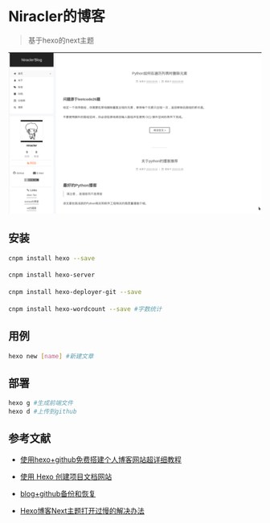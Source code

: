 # Niracler的博客
> 基于hexo的next主题


![](source/images/header.png)





## 安装

```bash
cnpm install hexo --save

cnpm install hexo-server

cnpm install hexo-deployer-git --save

cnpm install hexo-wordcount --save #字数统计
```

## 用例

```bash
hexo new [name] #新建文章
```

## 部署

```bash
hexo g #生成前端文件
hexo d #上传到github
```

## 参考文献
-   [使用hexo+github免费搭建个人博客网站超详细教程](https://www.jianshu.com/p/a39573555039)

-   [使用 Hexo 创建项目文档网站](https://github.com/nodejh/nodejh.github.io/issues/37)

-   [blog+github备份和恢复](https://jinzequn.github.io/2018/01/24/github-hexo/)

-   [Hexo博客Next主题打开过慢的解决办法](http://www.mdslq.cn/archives/f186e832.html)
